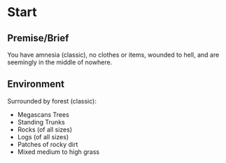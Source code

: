 # Start

## Premise/Brief

You have amnesia (classic), no clothes or items, wounded to hell, and are seemingly in the middle of nowhere.

## Environment

Surrounded by forest (classic):
- Megascans Trees
- Standing Trunks
- Rocks (of all sizes)
- Logs (of all sizes)
- Patches of rocky dirt
- Mixed medium to high grass
